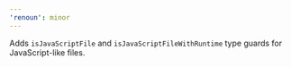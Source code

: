 ```yaml
---
'renoun': minor
---
```


Adds `isJavaScriptFile` and `isJavaScriptFileWithRuntime` type guards for JavaScript-like files.

